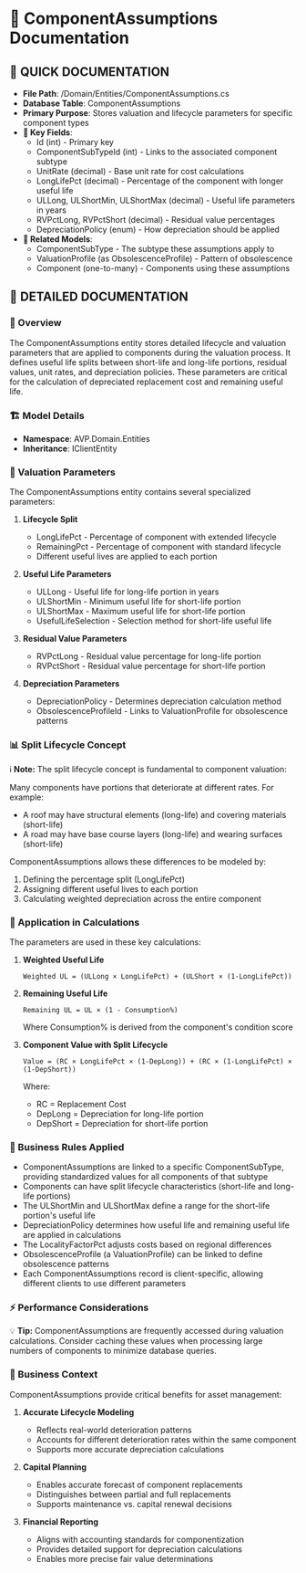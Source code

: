 # 🧮 ComponentAssumptions Documentation

## 🧮 QUICK DOCUMENTATION
- **File Path**: /Domain/Entities/ComponentAssumptions.cs
- **Database Table**: ComponentAssumptions
- **Primary Purpose**: Stores valuation and lifecycle parameters for specific component types
- **🔑 Key Fields**: 
  - Id (int) - Primary key
  - ComponentSubTypeId (int) - Links to the associated component subtype
  - UnitRate (decimal) - Base unit rate for cost calculations
  - LongLifePct (decimal) - Percentage of the component with longer useful life
  - ULLong, ULShortMin, ULShortMax (decimal) - Useful life parameters in years
  - RVPctLong, RVPctShort (decimal) - Residual value percentages
  - DepreciationPolicy (enum) - How depreciation should be applied
- **🔗 Related Models**: 
  - ComponentSubType - The subtype these assumptions apply to
  - ValuationProfile (as ObsolescenceProfile) - Pattern of obsolescence
  - Component (one-to-many) - Components using these assumptions

## 📝 DETAILED DOCUMENTATION

### 🧮 Overview
The ComponentAssumptions entity stores detailed lifecycle and valuation parameters that are applied to components during the valuation process. It defines useful life splits between short-life and long-life portions, residual values, unit rates, and depreciation policies. These parameters are critical for the calculation of depreciated replacement cost and remaining useful life.

### 🏗️ Model Details
- **Namespace**: AVP.Domain.Entities
- **Inheritance**: IClientEntity

### 🧮 Valuation Parameters
The ComponentAssumptions entity contains several specialized parameters:

1. **Lifecycle Split**
   - LongLifePct - Percentage of component with extended lifecycle
   - RemainingPct - Percentage of component with standard lifecycle
   - Different useful lives are applied to each portion

2. **Useful Life Parameters**
   - ULLong - Useful life for long-life portion in years
   - ULShortMin - Minimum useful life for short-life portion
   - ULShortMax - Maximum useful life for short-life portion
   - UsefulLifeSelection - Selection method for short-life useful life

3. **Residual Value Parameters**
   - RVPctLong - Residual value percentage for long-life portion
   - RVPctShort - Residual value percentage for short-life portion

4. **Depreciation Parameters**
   - DepreciationPolicy - Determines depreciation calculation method
   - ObsolescenceProfileId - Links to ValuationProfile for obsolescence patterns

### 📊 Split Lifecycle Concept
ℹ️ **Note:** The split lifecycle concept is fundamental to component valuation:

Many components have portions that deteriorate at different rates. For example:
- A roof may have structural elements (long-life) and covering materials (short-life)
- A road may have base course layers (long-life) and wearing surfaces (short-life)

ComponentAssumptions allows these differences to be modeled by:
1. Defining the percentage split (LongLifePct)
2. Assigning different useful lives to each portion
3. Calculating weighted depreciation across the entire component

### 🧮 Application in Calculations
The parameters are used in these key calculations:

1. **Weighted Useful Life**
   ```
   Weighted UL = (ULLong × LongLifePct) + (ULShort × (1-LongLifePct))
   ```

2. **Remaining Useful Life**
   ```
   Remaining UL = UL × (1 - Consumption%)
   ```
   Where Consumption% is derived from the component's condition score

3. **Component Value with Split Lifecycle**
   ```
   Value = (RC × LongLifePct × (1-DepLong)) + (RC × (1-LongLifePct) × (1-DepShort))
   ```
   Where:
   - RC = Replacement Cost
   - DepLong = Depreciation for long-life portion
   - DepShort = Depreciation for short-life portion

### 📝 Business Rules Applied
- ComponentAssumptions are linked to a specific ComponentSubType, providing standardized values for all components of that subtype
- Components can have split lifecycle characteristics (short-life and long-life portions)
- The ULShortMin and ULShortMax define a range for the short-life portion's useful life
- DepreciationPolicy determines how useful life and remaining useful life are applied in calculations
- The LocalityFactorPct adjusts costs based on regional differences
- ObsolescenceProfile (a ValuationProfile) can be linked to define obsolescence patterns
- Each ComponentAssumptions record is client-specific, allowing different clients to use different parameters

### ⚡ Performance Considerations
💡 **Tip:** ComponentAssumptions are frequently accessed during valuation calculations. Consider caching these values when processing large numbers of components to minimize database queries.

### 📝 Business Context
ComponentAssumptions provide critical benefits for asset management:

1. **Accurate Lifecycle Modeling**
   - Reflects real-world deterioration patterns
   - Accounts for different deterioration rates within the same component
   - Supports more accurate depreciation calculations

2. **Capital Planning**
   - Enables accurate forecast of component replacements
   - Distinguishes between partial and full replacements
   - Supports maintenance vs. capital renewal decisions

3. **Financial Reporting**
   - Aligns with accounting standards for componentization
   - Provides detailed support for depreciation calculations
   - Enables more precise fair value determinations